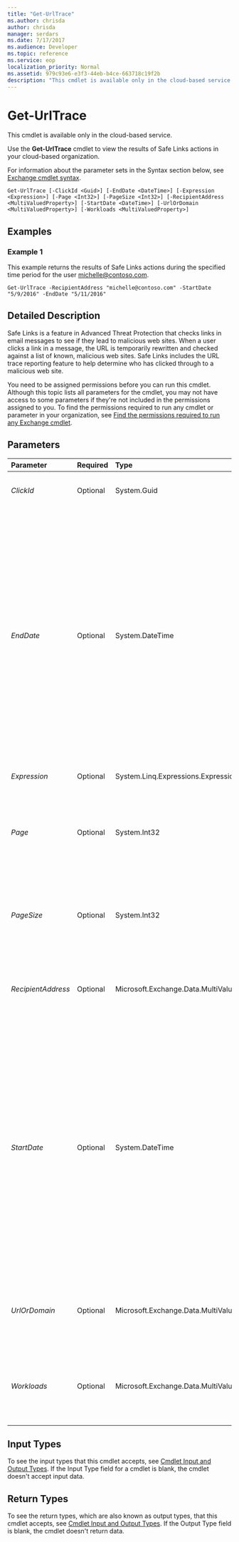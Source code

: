 ```yaml
---
title: "Get-UrlTrace"
ms.author: chrisda
author: chrisda
manager: serdars
ms.date: 7/17/2017
ms.audience: Developer
ms.topic: reference
ms.service: eop
localization_priority: Normal
ms.assetid: 979c93e6-e3f3-44eb-b4ce-663718c19f2b
description: "This cmdlet is available only in the cloud-based service."
---
```


# Get-UrlTrace

This cmdlet is available only in the cloud-based service. 
  
Use the **Get-UrlTrace** cmdlet to view the results of Safe Links actions in your cloud-based organization.
  
For information about the parameter sets in the Syntax section below, see [Exchange cmdlet syntax](https://technet.microsoft.com/library/bb123552.aspx). 
  
```
Get-UrlTrace [-ClickId <Guid>] [-EndDate <DateTime>] [-Expression <Expression>] [-Page <Int32>] [-PageSize <Int32>] [-RecipientAddress <MultiValuedProperty>] [-StartDate <DateTime>] [-UrlOrDomain <MultiValuedProperty>] [-Workloads <MultiValuedProperty>]

```

## Examples
<a name="Examples"> </a>

### Example 1

This example returns the results of Safe Links actions during the specified time period for the user michelle@contoso.com.
  
```
Get-UrlTrace -RecipientAddress "michelle@contoso.com" -StartDate "5/9/2016" -EndDate "5/11/2016"
```

## Detailed Description
<a name="DetailedDescription"> </a>

Safe Links is a feature in Advanced Threat Protection that checks links in email messages to see if they lead to malicious web sites. When a user clicks a link in a message, the URL is temporarily rewritten and checked against a list of known, malicious web sites. Safe Links includes the URL trace reporting feature to help determine who has clicked through to a malicious web site. 
  
You need to be assigned permissions before you can run this cmdlet. Although this topic lists all parameters for the cmdlet, you may not have access to some parameters if they're not included in the permissions assigned to you. To find the permissions required to run any cmdlet or parameter in your organization, see [Find the permissions required to run any Exchange cmdlet](https://technet.microsoft.com/library/mt432940.aspx). 
  
## Parameters
<a name="DetailedDescription"> </a>

|**Parameter**|**Required**|**Type**|**Description**|
|:-----|:-----|:-----|:-----|
| _ClickId_ <br/> |Optional  <br/> |System.Guid  <br/> |The  _ClickId_ parameter filters the results by the `ClickId` GUID value. <br/> |
| _EndDate_ <br/> |Optional  <br/> |System.DateTime  <br/> |The  _EndDate_ parameter specifies the end date of the date range. <br/> Use the short date format that's defined in the **Regional Options** settings on the computer where you're running the command. For example, if the computer is configured to use the short date format _mm_/ _dd_/ _yyyy_, enter 09/01/2015 to specify September 1, 2015. You can enter the date only, or you can enter the date and time of day. If you enter the date and time of day, enclose the value in quotation marks ("), for example,"09/01/2015 5:00 PM".  <br/> |
| _Expression_ <br/> |Optional  <br/> |System.Linq.Expressions.Expression  <br/> |This parameter is reserved for internal Microsoft use.  <br/> |
| _Page_ <br/> |Optional  <br/> |System.Int32  <br/> |The  _Page_ parameter specifies the page number of the results you want to view. Valid input for this parameter is an integer between 1 and 1000. The default value is 1. <br/> |
| _PageSize_ <br/> |Optional  <br/> |System.Int32  <br/> |The  _PageSize_ parameter specifies the maximum number of entries per page. Valid input for this parameter is an integer between 1 and 5000. The default value is 1000. <br/> |
| _RecipientAddress_ <br/> |Optional  <br/> |Microsoft.Exchange.Data.MultiValuedProperty  <br/> |The  _RecipientAddress_ parameter filters the results by the recipient's email address. You can specify multiple values separated by commas. <br/> |
| _StartDate_ <br/> |Optional  <br/> |System.DateTime  <br/> |The  _StartDate_ parameter specifies the start date of the date range. <br/> Use the short date format that's defined in the **Regional Options** settings on the computer where you're running the command. For example, if the computer is configured to use the short date format _mm_/ _dd_/ _yyyy_, enter 09/01/2015 to specify September 1, 2015. You can enter the date only, or you can enter the date and time of day. If you enter the date and time of day, enclose the value in quotation marks ("), for example,"09/01/2015 5:00 PM".  <br/> |
| _UrlOrDomain_ <br/> |Optional  <br/> |Microsoft.Exchange.Data.MultiValuedProperty  <br/> |The  _UrlOrDomain_ parameter filters the results by the specified URL or domain value. <br/> You can specify multiple values separated by commas.  <br/> |
| _Workloads_ <br/> |Optional  <br/> |Microsoft.Exchange.Data.MultiValuedProperty  <br/> | The _Workloads_parameter filters the results by the specified workload. Valid values are:  <br/>  `Mail` <br/>  `OfficeClient` <br/>  `Other` <br/> |
   
## Input Types
<a name="InputTypes"> </a>

To see the input types that this cmdlet accepts, see [Cmdlet Input and Output Types](http://go.microsoft.com/fwlink/p/?linkId=616387). If the Input Type field for a cmdlet is blank, the cmdlet doesn't accept input data. 
  
## Return Types
<a name="ReturnTypes"> </a>

To see the return types, which are also known as output types, that this cmdlet accepts, see [Cmdlet Input and Output Types](http://go.microsoft.com/fwlink/p/?linkId=616387). If the Output Type field is blank, the cmdlet doesn't return data. 
  


